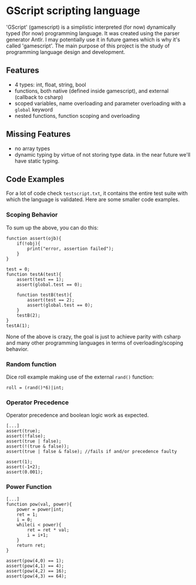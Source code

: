 # GScript scripting language
'GScript' (gamescript) is a simplistic interpreted (for now) dynamically typed (for now) programming language. It was created using the parser generator Antlr. I may potentially use it in future games which is why it's called 'gamescript'. The main purpose of this project is the study of programming language design and development.

## Features
- 4 types: int, float, string, bool
- functions, both native (defined inside gamescript), and external (callback to csharp)
- scoped variables, name overloading and parameter overloading with a `global` keyword
- nested functions, function scoping and overloading

## Missing Features
- no array types
- dynamic typing by virtue of not storing type data. in the near future we'll have static typing.

## Code Examples
For a lot of code check `testscript.txt`, it contains the entire test suite with which the language is validated. Here are some smaller code examples.

### Scoping Behavior
To sum up the above, you can do this:

```
function assert(ojb){
    if(!obj){
        print("error, assertion failed");
    }
}

test = 0;
function testA(test){
    assert(test == 1);
    assert(global.test == 0);

    function testB(test){
        assert(test == 2);
        assert(global.test == 0);
    }
    testB(2);
}
testA(1);
```

None of the above is crazy, the goal is just to achieve parity with csharp and many other programming languages in terms of overloading/scoping behavior.

### Random function
Dice roll example making use of the external `rand()` function:
```
roll = (rand()*6)|int;
```

### Operator Precedence
Operator precedence and boolean logic work as expected.
```
[...]
assert(true);
assert(!false);
assert(true | false);
assert(!(true & false));
assert(true | false & false); //fails if and/or precedence faulty

assert(1);
assert(-1+2);
assert(0.001);
```

### Power Function
```
[...]
function pow(val, power){
    power = power|int;
    ret = 1;
    i = 0;
    while(i < power){
        ret = ret * val;
        i = i+1;
    }
    return ret;
}

assert(pow(4,0) == 1);
assert(pow(4,1) == 4);
assert(pow(4,2) == 16);
assert(pow(4,3) == 64);
```